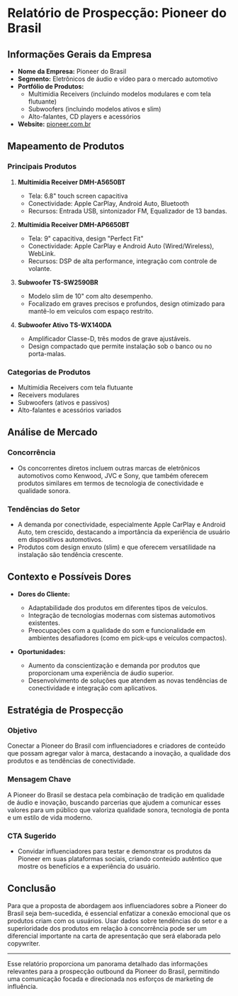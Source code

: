# Relatório de Prospecção: Pioneer do Brasil

## Informações Gerais da Empresa

- **Nome da Empresa:** Pioneer do Brasil
- **Segmento:** Eletrônicos de áudio e vídeo para o mercado automotivo
- **Portfólio de Produtos:**
  - Multimídia Receivers (incluindo modelos modulares e com tela flutuante)
  - Subwoofers (incluindo modelos ativos e slim)
  - Alto-falantes, CD players e acessórios
- **Website:** [pioneer.com.br](https://pioneer.com.br)

## Mapeamento de Produtos

### Principais Produtos

1. **Multimídia Receiver DMH-A5650BT**
   - Tela: 6.8" touch screen capacitiva
   - Conectividade: Apple CarPlay, Android Auto, Bluetooth
   - Recursos: Entrada USB, sintonizador FM, Equalizador de 13 bandas.

2. **Multimídia Receiver DMH-AP6650BT**
   - Tela: 9" capacitiva, design "Perfect Fit"
   - Conectividade: Apple CarPlay e Android Auto (Wired/Wireless), WebLink.
   - Recursos: DSP de alta performance, integração com controle de volante.

3. **Subwoofer TS-SW2590BR**
   - Modelo slim de 10" com alto desempenho.
   - Focalizado em graves precisos e profundos, design otimizado para mantê-lo em veículos com espaço restrito.

4. **Subwoofer Ativo TS-WX140DA**
   - Amplificador Classe-D, três modos de grave ajustáveis.
   - Design compactado que permite instalação sob o banco ou no porta-malas.

### Categorias de Produtos
- Multimídia Receivers com tela flutuante
- Receivers modulares
- Subwoofers (ativos e passivos)
- Alto-falantes e acessórios variados

## Análise de Mercado

### Concorrência
- Os concorrentes diretos incluem outras marcas de eletrônicos automotivos como Kenwood, JVC e Sony, que também oferecem produtos similares em termos de tecnologia de conectividade e qualidade sonora.

### Tendências do Setor
- A demanda por conectividade, especialmente Apple CarPlay e Android Auto, tem crescido, destacando a importância da experiência de usuário em dispositivos automotivos.
- Produtos com design enxuto (slim) e que oferecem versatilidade na instalação são tendência crescente.

## Contexto e Possíveis Dores

- **Dores do Cliente:**
  - Adaptabilidade dos produtos em diferentes tipos de veículos.
  - Integração de tecnologias modernas com sistemas automotivos existentes.
  - Preocupações com a qualidade do som e funcionalidade em ambientes desafiadores (como em pick-ups e veículos compactos).

- **Oportunidades:**
  - Aumento da conscientização e demanda por produtos que proporcionam uma experiência de áudio superior.
  - Desenvolvimento de soluções que atendem as novas tendências de conectividade e integração com aplicativos.

## Estratégia de Prospecção

### Objetivo
Conectar a Pioneer do Brasil com influenciadores e criadores de conteúdo que possam agregar valor à marca, destacando a inovação, a qualidade dos produtos e as tendências de conectividade.

### Mensagem Chave
A Pioneer do Brasil se destaca pela combinação de tradição em qualidade de áudio e inovação, buscando parcerias que ajudem a comunicar esses valores para um público que valoriza qualidade sonora, tecnologia de ponta e um estilo de vida moderno.

### CTA Sugerido
- Convidar influenciadores para testar e demonstrar os produtos da Pioneer em suas plataformas sociais, criando conteúdo autêntico que mostre os benefícios e a experiência do usuário.

## Conclusão

Para que a proposta de abordagem aos influenciadores sobre a Pioneer do Brasil seja bem-sucedida, é essencial enfatizar a conexão emocional que os produtos criam com os usuários. Usar dados sobre tendências do setor e a superioridade dos produtos em relação à concorrência pode ser um diferencial importante na carta de apresentação que será elaborada pelo copywriter.

--- 

Esse relatório proporciona um panorama detalhado das informações relevantes para a prospecção outbound da Pioneer do Brasil, permitindo uma comunicação focada e direcionada nos esforços de marketing de influência.